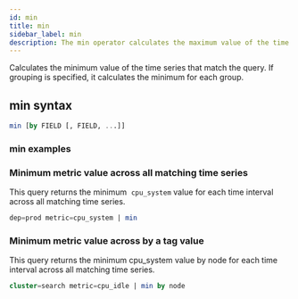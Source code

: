 ```yaml
---
id: min
title: min
sidebar_label: min
description: The min operator calculates the maximum value of the time series that match a metric query.
---
```


Calculates the minimum value of the time series that match the query. If grouping is specified, it calculates the minimum for each group.

## min syntax

```sql
min [by FIELD [, FIELD, ...]]
```

### min examples

### Minimum metric value across all matching time series

This query returns the minimum  `cpu_system` value for each time interval across all matching time series.

```sql
dep=prod metric=cpu_system | min
```

### Minimum metric value across by a tag value

This query returns the minimum cpu_system value by node for each time interval across all matching time series.

```sql
cluster=search metric=cpu_idle | min by node
```  
 
